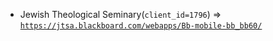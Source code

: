  - Jewish Theological Seminary(`client_id=1796`) => [`https://jtsa.blackboard.com/webapps/Bb-mobile-bb_bb60/`](https://jtsa.blackboard.com/webapps/Bb-mobile-bb_bb60/)
